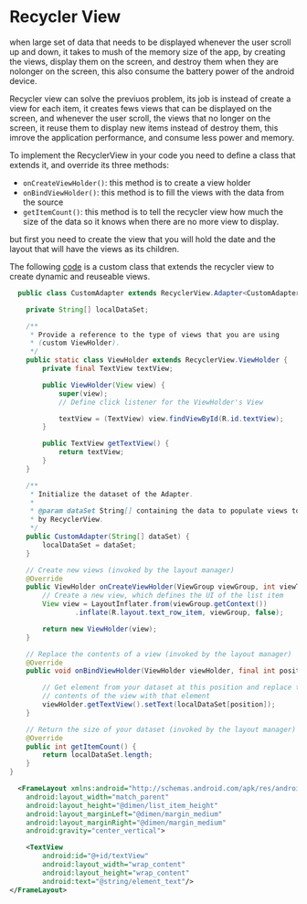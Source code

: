 # Recycler View   

when large set of data that needs to be displayed whenever the user scroll up and down, it takes to mush of the memory size of the app, by creating the views, display them on the screen, and destroy them when they are nolonger on the screen, this also consume the battery power of the android device.

Recycler view can solve the previuos problem, its job is instead of create a view for each item, it creates fews views that can be displayed on the screen, and whenever the user scroll, the views that no longer on the screen, it reuse them to display new items instead of destroy them, this imrove the application performance, and consume less power and memory.

To implement the RecyclerView in your code you need to define a class that extends it, and override its three methods:
* `onCreateViewHolder()`: this method is to create a view holder
* `onBindViewHolder()`: this method is to fill the views with the data from the source
* `getItemCount()`: this method is to tell the recycler view how much the size of the data so it knows when there are no more view to display.



but first you need to create the view that you will hold the date and the layout that will have the views as its children.

The following [code](https://developer.android.com/guide/topics/ui/layout/recyclerview#tabpanel-java) is a custom class that extends the recycler view to create dynamic and reuseable views.

```java
  public class CustomAdapter extends RecyclerView.Adapter<CustomAdapter.ViewHolder> {

    private String[] localDataSet;

    /**
     * Provide a reference to the type of views that you are using
     * (custom ViewHolder).
     */
    public static class ViewHolder extends RecyclerView.ViewHolder {
        private final TextView textView;

        public ViewHolder(View view) {
            super(view);
            // Define click listener for the ViewHolder's View

            textView = (TextView) view.findViewById(R.id.textView);
        }

        public TextView getTextView() {
            return textView;
        }
    }

    /**
     * Initialize the dataset of the Adapter.
     *
     * @param dataSet String[] containing the data to populate views to be used
     * by RecyclerView.
     */
    public CustomAdapter(String[] dataSet) {
        localDataSet = dataSet;
    }

    // Create new views (invoked by the layout manager)
    @Override
    public ViewHolder onCreateViewHolder(ViewGroup viewGroup, int viewType) {
        // Create a new view, which defines the UI of the list item
        View view = LayoutInflater.from(viewGroup.getContext())
                .inflate(R.layout.text_row_item, viewGroup, false);

        return new ViewHolder(view);
    }

    // Replace the contents of a view (invoked by the layout manager)
    @Override
    public void onBindViewHolder(ViewHolder viewHolder, final int position) {

        // Get element from your dataset at this position and replace the
        // contents of the view with that element
        viewHolder.getTextView().setText(localDataSet[position]);
    }

    // Return the size of your dataset (invoked by the layout manager)
    @Override
    public int getItemCount() {
        return localDataSet.length;
    }
}

```

```xml
  <FrameLayout xmlns:android="http://schemas.android.com/apk/res/android"
    android:layout_width="match_parent"
    android:layout_height="@dimen/list_item_height"
    android:layout_marginLeft="@dimen/margin_medium"
    android:layout_marginRight="@dimen/margin_medium"
    android:gravity="center_vertical">

    <TextView
        android:id="@+id/textView"
        android:layout_width="wrap_content"
        android:layout_height="wrap_content"
        android:text="@string/element_text"/>
</FrameLayout>

```

